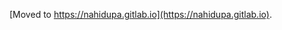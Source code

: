 <script>
window.location = "https://nahidupa.gitlab.io";
</script>
[Moved to https://nahidupa.gitlab.io](https://nahidupa.gitlab.io).
